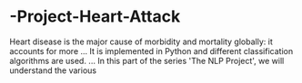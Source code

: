 # -Project-Heart-Attack
Heart disease is the major cause of morbidity and mortality globally: it accounts for more ... It is implemented in Python and different classification algorithms are used. ... In this part of the series 'The NLP Project', we will understand the various
